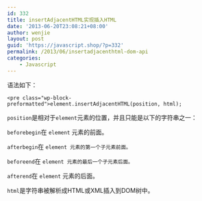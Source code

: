 ```yaml
---
id: 332
title: insertAdjacentHTML实现插入HTML
date: '2013-06-20T23:08:21+08:00'
author: wenjie
layout: post
guid: 'https://javascript.shop/?p=332'
permalink: /2013/06/insertadjacenthtml-dom-api
categories:
    - Javascript
---
```


语法如下：

```
<pre class="wp-block-preformatted">element.insertAdjacentHTML(position, html);
```

`position`是相对于`element`元素的位置，并且只能是以下的字符串之一：

`beforebegin`在 `element` 元素的前面。

`afterbegin`在 `element 元素的第一个子元素前面。`

`beforeend`在 `element 元素的最后一个子元素后面。`

`afterend`在 `element` 元素的后面。

`html`是字符串被解析成HTML或XML插入到DOM树中。